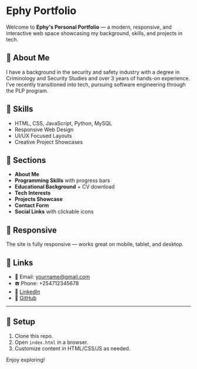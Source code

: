 # Ephy Portfolio

Welcome to **Ephy's Personal Portfolio** — a modern, responsive, and interactive web space showcasing my background, skills, and projects in tech.

## 👤 About Me

I have a background in the security and safety industry with a degree in Criminology and Security Studies and over 3 years of hands-on experience. I’ve recently transitioned into tech, pursuing software engineering through the PLP program.

## 🚀 Skills

- HTML, CSS, JavaScript, Python, MySQL
- Responsive Web Design
- UI/UX Focused Layouts
- Creative Project Showcases

## 📂 Sections

- **About Me**
- **Programming Skills** with progress bars
- **Educational Background** + CV download
- **Tech Interests**
- **Projects Showcase**
- **Contact Form**
- **Social Links** with clickable icons

## 📱 Responsive

The site is fully responsive — works great on mobile, tablet, and desktop.

## 📎 Links

- 📧 Email: [yourname@gmail.com](mailto:yourname@gmail.com)
- ☎️ Phone: +254712345678
- 🔗 [LinkedIn](https://linkedin.com/in/your-linkedin)
- 🐙 [GitHub](https://github.com/yourgithub)

---

## 🔧 Setup

1. Clone this repo.
2. Open `index.html` in a browser.
3. Customize content in HTML/CSS/JS as needed.

Enjoy exploring!
